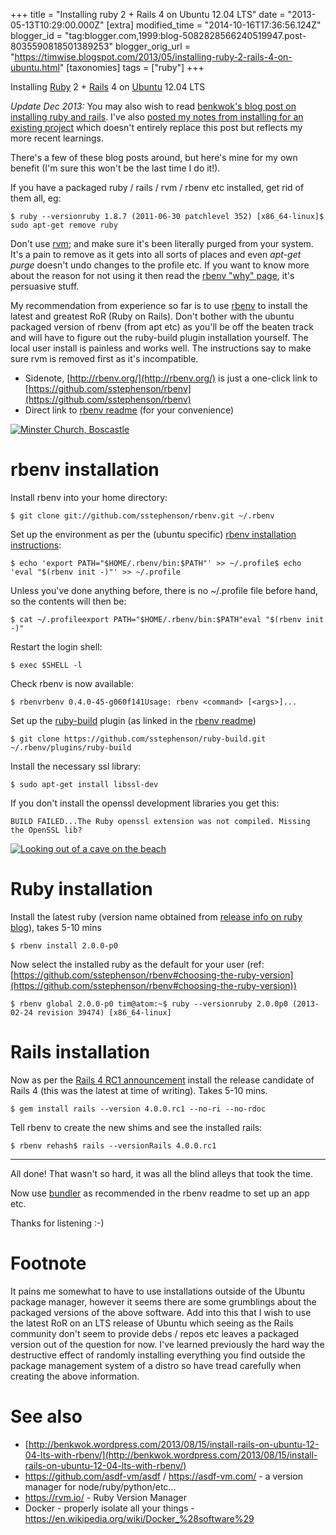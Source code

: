 +++
title = "Installing ruby 2 + Rails 4 on Ubuntu 12.04 LTS"
date = "2013-05-13T10:29:00.000Z"
[extra]
modified_time = "2014-10-16T17:36:56.124Z"
blogger_id = "tag:blogger.com,1999:blog-5082828566240519947.post-8035590818501389253"
blogger_orig_url = "https://timwise.blogspot.com/2013/05/installing-ruby-2-rails-4-on-ubuntu.html"
[taxonomies]
tags = ["ruby"]
+++

Installing [Ruby](http://www.ruby-lang.org/) 2 + [Rails](http://rubyonrails.org/) 4 on [Ubuntu](http://www.ubuntu.com/) 12.04 LTS

_Update Dec 2013:_ You may also wish to read [benkwok's blog post on installing ruby and rails](http://benkwok.wordpress.com/2013/08/15/install-rails-on-ubuntu-12-04-lts-with-rbenv/). I've also [posted my notes from installing for an existing project](/2013/12/04/getting-rails-4-up-and-running-with/) which doesn't entirely replace this post but reflects my more recent learnings.

There's a few of these blog posts around, but here's mine for my own benefit (I'm sure this won't be the last time I do it!).

If you have a packaged ruby / rails / rvm / rbenv etc installed, get rid of them all, eg:

    $ ruby --versionruby 1.8.7 (2011-06-30 patchlevel 352) [x86_64-linux]$ sudo apt-get remove ruby

Don't use [rvm](https://rvm.io/); and make sure it's been literally purged from your system. It's a pain to remove as it gets into all sorts of places and even _apt-get purge_ doesn't undo changes to the profile etc. If you want to know more about the reason for not using it then read the [rbenv "why" page](https://github.com/sstephenson/rbenv/wiki/Why-rbenv%3F), it's persuasive stuff.

My recommendation from experience so far is to use [rbenv](http://rbenv.org/) to install the latest and greatest RoR (Ruby on Rails). Don't bother with the ubuntu packaged version of rbenv (from apt etc) as you'll be off the beaten track and will have to figure out the ruby-build plugin installation yourself. The local user install is painless and works well. The instructions say to make sure rvm is removed first as it's incompatible.

*   Sidenote, [http://rbenv.org/](http://rbenv.org/) is just a one-click link to [https://github.com/sstephenson/rbenv](https://github.com/sstephenson/rbenv)
*   Direct link to [rbenv readme](https://github.com/sstephenson/rbenv#readme) (for your convenience)

<div class="flickr-pic">
<a href="https://www.flickr.com/photos/tim_abell/8734272311"><img src="https://live.staticflickr.com/7308/8734272311_f49ccb1e42_k.jpg" alt="Minster Church, Boscastle"></a>
</div>

# rbenv installation

Install rbenv into your home directory:

    $ git clone git://github.com/sstephenson/rbenv.git ~/.rbenv

Set up the environment as per the (ubuntu specific) [rbenv installation instructions](https://github.com/sstephenson/rbenv#installation):

    $ echo 'export PATH="$HOME/.rbenv/bin:$PATH"' >> ~/.profile$ echo 'eval "$(rbenv init -)"' >> ~/.profile

Unless you've done anything before, there is no ~/.profile file before hand, so the contents will then be:

    $ cat ~/.profileexport PATH="$HOME/.rbenv/bin:$PATH"eval "$(rbenv init -)"

Restart the login shell:

    $ exec $SHELL -l

Check rbenv is now available:

    $ rbenvrbenv 0.4.0-45-g060f141Usage: rbenv <command> [<args>]...

Set up the [ruby-build](https://github.com/sstephenson/ruby-build#readme) plugin (as linked in the [rbenv readme](https://github.com/sstephenson/rbenv#readme))

    $ git clone https://github.com/sstephenson/ruby-build.git ~/.rbenv/plugins/ruby-build

Install the necessary ssl library:

    $ sudo apt-get install libssl-dev

If you don't install the openssl development libraries you get this:

    BUILD FAILED...The Ruby openssl extension was not compiled. Missing the OpenSSL lib?

<div class="flickr-pic">
<a href="https://www.flickr.com/photos/tim_abell/8734303977"><img
src="https://live.staticflickr.com/7310/8734303977_566f96b159_k.jpg" alt="Looking out of a cave on the beach"></a>
</div>

# Ruby installation

Install the latest ruby (version name obtained from [release info on ruby blog](http://www.ruby-lang.org/en/news/2013/02/24/ruby-2-0-0-p0-is-released/)), takes 5-10 mins

    $ rbenv install 2.0.0-p0

Now select the installed ruby as the default for your user (ref: [https://github.com/sstephenson/rbenv#choosing-the-ruby-version](https://github.com/sstephenson/rbenv#choosing-the-ruby-version))

    $ rbenv global 2.0.0-p0 tim@atom:~$ ruby --versionruby 2.0.0p0 (2013-02-24 revision 39474) [x86_64-linux]

# Rails installation

Now as per the [Rails 4 RC1 announcement](http://weblog.rubyonrails.org/2013/5/1/Rails-4-0-release-candidate-1/) install the release candidate of Rails 4 (this was the latest at time of writing). Takes 5-10 mins.

    $ gem install rails --version 4.0.0.rc1 --no-ri --no-rdoc

Tell rbenv to create the new shims and see the installed rails:

    $ rbenv rehash$ rails --versionRails 4.0.0.rc1

* * *

All done! That wasn't so hard, it was all the blind alleys that took the time.

Now use [bundler](http://gembundler.com/) as recommended in the rbenv readme to set up an app etc.

Thanks for listening :-)

# Footnote

It pains me somewhat to have to use installations outside of the Ubuntu package manager, however it seems there are some grumblings about the packaged versions of the above software. Add into this that I wish to use the latest RoR on an LTS release of Ubuntu which seeing as the Rails community don't seem to provide debs / repos etc leaves a packaged version out of the question for now. I've learned previously the hard way the destructive effect of randomly installing everything you find outside the package management system of a distro so have tread carefully when creating the above information.


# See also

* [http://benkwok.wordpress.com/2013/08/15/install-rails-on-ubuntu-12-04-lts-with-rbenv/](http://benkwok.wordpress.com/2013/08/15/install-rails-on-ubuntu-12-04-lts-with-rbenv/)
* <https://github.com/asdf-vm/asdf> / <https://asdf-vm.com/> - a version manager for node/ruby/python/etc...
* <https://rvm.io/> - Ruby Version Manager
* Docker - properly isolate all your things - <https://en.wikipedia.org/wiki/Docker_%28software%29>
